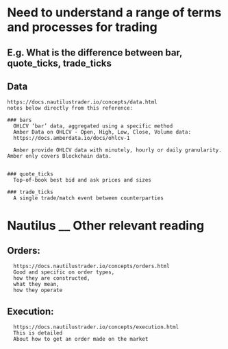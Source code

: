 # Need to understand a range of terms and processes for trading

## E.g. What is the difference between bar, quote_ticks, trade_ticks


  ## Data
    https://docs.nautilustrader.io/concepts/data.html
    notes below directly from this reference:

    ### bars
      OHLCV ‘bar’ data, aggregated using a specific method
      Amber Data on OHLCV - Open, High, Low, Close, Volume data:
      https://docs.amberdata.io/docs/ohlcv-1

      Amber provide OHLCV data with minutely, hourly or daily granularity. Amber only covers Blockchain data.


    ### quote_ticks
      Top-of-book best bid and ask prices and sizes

    ### trade_ticks
      A single trade/match event between counterparties

# Nautilus __ Other relevant reading
  ## Orders:
      https://docs.nautilustrader.io/concepts/orders.html
      Good and specific on order types,
      how they are constructed,
      what they mean,
      how they operate

  ## Execution:
      https://docs.nautilustrader.io/concepts/execution.html
      This is detailed
      About how to get an order made on the market
